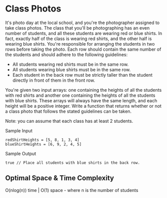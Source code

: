 # Class Photos

It's photo day at the local school, and you're the photographer assigned to take class photos. The class that you'll be photographing has an even number of students, and all these students are wearing red or blue shirts. In fact, exactly half of the class is wearing red shirts, and the other half is wearing blue shirts. You're responsible for arranging the students in two rows before taking the photo. Each row should contain the same number of the students and should adhere to the following guidelines:

* All students wearing red shirts must be in the same row.
* All students wearing blue shirts must be in the same row.
* Each student in the back row must be strictly taller than the student directly in front of them in the front row.

You're given two input arrays: one containing the heights of all the students with red shirts and another one containing the heights of all the students with blue shirts. These arrays will always have the same length, and each height will be a positive integer. Write a function that returns whether or not a class photo that follows the stated guidelines can be taken.

Note: you can assume that each class has at least 2 students.

Sample Input
```
redShirtHeights = [5, 8, 1, 3, 4]
blueShirtHeights = [6, 9, 2, 4, 5]
```

Sample Output
```
true // Place all students with blue shirts in the back row.
```

## Optimal Space & Time Complexity

O(nlog(n)) time | O(1) space - where n is the number of students
